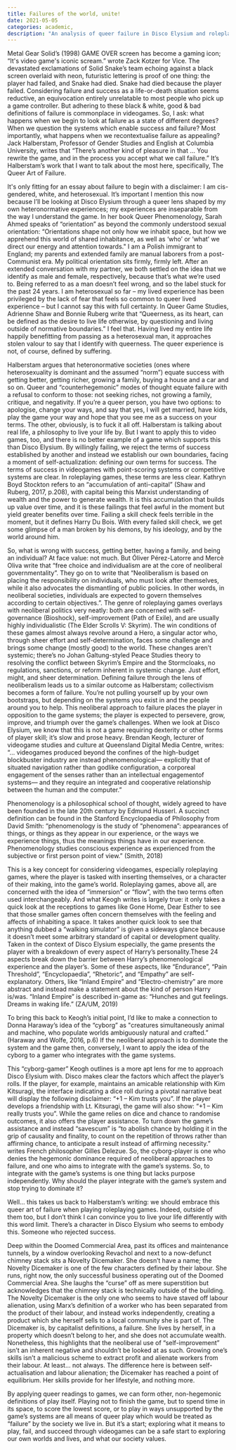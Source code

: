 ```yaml
---
title: Failures of the world, unite!
date: 2021-05-05
categories: academic,
description: "An analysis of queer failure in Disco Elysium and roleplaying games."
---
```


Metal Gear Solid’s (1998) GAME OVER screen has become a gaming icon; “It's video game's iconic scream.” wrote Zack Kotzer for Vice. The devastated exclamations of Solid Snake’s team echoing against a black screen overlaid with neon, futuristic lettering is proof of one thing: the player had failed, and Snake had died. Snake had died because the player failed. Considering failure and success as a life-or-death situation seems reductive, an equivocation entirely unrelatable to most people who pick up a game controller. But adhering to these black & white, good & bad definitions of failure is commonplace in videogames. So, I ask: what happens when we begin to look at failure as a state of different degrees? When we question the systems which enable success and failure? Most importantly, what happens when we recontextualise failure as appealing? Jack Halberstam, Professor of Gender Studies and English at Columbia University, writes that “There’s another kind of pleasure in that … You rewrite the game, and in the process you accept what we call failure.” It’s Halberstam’s work that I want to talk about the most here, specifically, The Queer Art of Failure.

It's only fitting for an essay about failure to begin with a disclaimer: I am cis-gendered, white, and heterosexual. It’s important I mention this now because I’ll be looking at Disco Elysium through a queer lens shaped by my own heteronormative experiences; my experiences are inseparable from the way I understand the game. In her book Queer Phenomenology, Sarah Ahmed speaks of “orientation” as beyond the commonly understood sexual orientation: “Orientations shape not only how we inhabit space, but how we apprehend this world of shared inhabitance, as well as ‘who’ or ‘what’ we direct our energy and attention towards." I am a Polish immigrant to England; my parents and extended family are manual laborers from a post-Communist era. My political orientation sits firmly, firmly left. After an extended conversation with my partner, we both settled on the idea that we identify as male and female, respectively, because that’s what we’re used to. Being referred to as a man doesn’t feel wrong, and so the label stuck for the past 24 years. I am heterosexual so far – my lived experience has been privileged by the lack of fear that feels so common to queer lived experience – but I cannot say this with full certainty. In Queer Game Studies, Adrienne Shaw and Bonnie Ruberg write that “Queerness, as its heart, can be defined as the desire to live life otherwise, by questioning and living outside of normative boundaries.” I feel that. Having lived my entire life happily benefitting from passing as a heterosexual man, it approaches stolen valour to say that I identify with queerness. The queer experience is not, of course, defined by suffering.

Halberstam argues that heteronormative societies (ones where heterosexuality is dominant and the assumed “norm”) equate success with getting better, getting richer, growing a family, buying a house and a car and so on. Queer and “counterhegemonic” modes of thought equate failure with a refusal to conform to those: not seeking riches, not growing a family, critique, and negativity. If you’re a queer person, you have two options: to apologise, change your ways, and say that yes, I will get married, have kids, play the game your way and hope that you see me as a success on your terms. The other, obviously, is to fuck it all off.
Halberstam is talking about real life, a philosophy to live your life by. But I want to apply this to video games, too, and there is no better example of a game which supports this than Disco Elysium. By willingly failing, we reject the terms of success established by another and instead we establish our own boundaries, facing a moment of self-actualization: defining our own terms for success. The terms of success in videogames with point-scoring systems or competitive systems are clear. In roleplaying games, these terms are less clear. Kathryn Boyd Stockton refers to an “accumulation of anti-capital” (Shaw and Ruberg, 2017, p.208), with capital being this Marxist understanding of wealth and the power to generate wealth. It is this accumulation that builds up value over time, and it is these failings that feel awful in the moment but yield greater benefits over time. Failing a skill check feels terrible in the moment, but it defines Harry Du Bois. With every failed skill check, we get some glimpse of a man broken by his demons, by his ideology, and by the world around him.

So, what is wrong with success, getting better, having a family, and being an individual? At face value: not much. But Óliver Pérez-Latorre and Mercè Oliva write that “free choice and individualism are at the core of neoliberal governmentality”. They go on to write that “Neoliberalism is based on placing the responsibility on individuals, who must look after themselves, while it also advocates the dismantling of public policies. In other words, in neoliberal societies, individuals are expected to govern themselves according to certain objectives.”. The genre of roleplaying games overlays with neoliberal politics very neatly: both are concerned with self-governance (Bioshock), self-improvement (Path of Exile), and are usually highly individualistic (The Elder Scrolls V: Skyrim). The win conditions of these games almost always revolve around a Hero, a singular actor who, through sheer effort and self-determination, faces some challenge and brings some change (mostly good) to the world. These changes aren’t systemic; there’s no Johan Galtung-styled Peace Studies theory to resolving the conflict between Skyrim’s Empire and the Stormcloaks, no regulations, sanctions, or reform inherent in systemic change. Just effort, might, and sheer determination. Defining failure through the lens of neoliberalism leads us to a similar outcome as Halberstam; collectivism becomes a form of failure. You’re not pulling yourself up by your own bootstraps, but depending on the systems you exist in and the people around you to help.
This neoliberal approach to failure places the player in opposition to the game systems; the player is expected to persevere, grow, improve, and triumph over the game’s challenges. When we look at Disco Elysium, we know that this is not a game requiring dexterity or other forms of player skill; it’s slow and prose heavy. Brendan Keogh, lecturer of videogame studies and culture at Queensland Digital Media Centre, writes:
“… videogames produced beyond the confines of the high-budget blockbuster industry are instead phenomenological— explicitly that of situated navigation rather than godlike configuration, a corporeal engagement of the senses rather than an intellectual engagementof systems— and they require an integrated and cooperative relationship between the human and the computer.”

Phenomenology is a philosophical school of thought, widely agreed to have been founded in the late 20th century by Edmund Husserl. A succinct definition can be found in the Stanford Encyclopaedia of Philosophy from David Smith:
“phenomenology is the study of “phenomena”: appearances of things, or things as they appear in our experience, or the ways we experience things, thus the meanings things have in our experience. Phenomenology studies conscious experience as experienced from the subjective or first person point of view.” (Smith, 2018)

This is a key concept for considering videogames, especially roleplaying games, where the player is tasked with inserting themselves, or a character of their making, into the game’s world. Roleplaying games, above all, are concerned with the idea of “immersion” or “flow”, with the two terms often used interchangeably. And what Keogh writes is largely true: it only takes a quick look at the receptions to games like Gone Home, Dear Esther to see that those smaller games often concern themselves with the feeling and affects of inhabiting a space. It takes another quick look to see that anything dubbed a “walking simulator” is given a sideways glance because it doesn’t meet some arbitrary standard of capital or development quality. Taken in the context of Disco Elysium especially, the game presents the player with a breakdown of every aspect of Harry’s personality.These 24 aspects break down the barrier between Harry’s phenomenological experience and the player’s. Some of these aspects, like “Endurance”, “Pain Threshold”, “Encyclopaedia”, “Rhetoric”, and “Empathy” are self-explanatory. Others, like “Inland Empire” and “Electro-chemistry” are more abstract and instead make a statement about the kind of person Harry is/was. “Inland Empire” is described in-game as:
“Hunches and gut feelings. Dreams in waking life.” (ZA/UM, 2019)

To bring this back to Keogh’s initial point, I’d like to make a connection to Donna Haraway’s idea of the “cyborg” as "creatures simultaneously animal and machine, who populate worlds ambiguously natural and crafted.” (Haraway and Wolfe, 2016, p.6) If the neoliberal approach is to dominate the system and the game then, conversely, I want to apply the idea of the cyborg to a gamer who integrates with the game systems.

This “cyborg-gamer” Keogh outlines is a more apt lens for me to approach Disco Elysium with. Disco makes clear the factors which affect the player’s rolls. If the player, for example, maintains an amicable relationship with Kim Kitsuragi, the interface indicating a dice roll during a pivotal narrative beat will display the following disclaimer: “+1 – Kim trusts you”. If the player develops a friendship with Lt. Kitsuragi, the game will also show: “+1 – Kim really trusts you”. While the game relies on dice and chance to randomise outcomes, it also offers the player assistance. To turn down the game’s assistance and instead “savescum” is “to abolish chance by holding it in the grip of causality and finality, to count on the repetition of throws rather than affirming chance, to anticipate a result instead of affirming necessity.” writes French philosopher Gilles Delezue. So, the cyborg-player is one who denies the hegemonic dominance required of neoliberal approaches to failure, and one who aims to integrate with the game’s systems. So, to integrate with the game’s systems is one thing but lacks purpose independently. Why should the player integrate with the game’s system and stop trying to dominate it?

Well… this takes us back to Halberstam’s writing: we should embrace this queer art of failure when playing roleplaying games. Indeed, outside of them too, but I don’t think I can convince you to live your life differently with this word limit. There’s a character in Disco Elysium who seems to embody this. Someone who rejected success.

Deep within the Doomed Commercial Area, past its offices and maintenance tunnels, by a window overlooking Revachol and next to a now-defunct chimney stack sits a Novelty Dicemaker. She doesn’t have a name; the Novelty Dicemaker is one of the few characters defined by their labour. She runs, right now, the only successful business operating out of the Doomed Commercial Area. She laughs the “curse” off as mere superstition but acknowledges that the chimney stack is technically outside of the building. The Novelty Dicemaker is the only one who seems to have staved off labour alienation, using Marx’s definition of a worker who has been separated from the product of their labour, and instead works independently, creating a product which she herself sells to a local community she is part of. The Dicemaker is, by capitalist definitions, a failure. She lives by herself, in a property which doesn’t belong to her, and she does not accumulate wealth. Nonetheless, this highlights that the neoliberal use of “self-improvement” isn’t an inherent negative and shouldn’t be looked at as such. Growing one’s skills isn’t a malicious scheme to extract profit and alienate workers from their labour. At least… not always. The difference here is between self-actualisation and labour alienation; the Dicemaker has reached a point of equilibrium. Her skills provide for her lifestyle, and nothing more.

By applying queer readings to games, we can form other, non-hegemonic definitions of play itself. Playing not to finish the game, but to spend time in its space, to score the lowest score, or to play in ways unsupported by the game’s systems are all means of queer play which would be treated as “failure” by the society we live in. But it’s a start; exploring what it means to play, fail, and succeed through videogames can be a safe start to exploring our own worlds and lives, and what our society values.